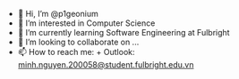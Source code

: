 - 👋 Hi, I’m @p1geonium
- 👀 I’m interested in Computer Science
- 🌱 I’m currently learning Software Engineering at Fulbright
- 💞️ I’m looking to collaborate on ...
- 📫 How to reach me:
      + Outlook: minh.nguyen.200058@student.fulbright.edu.vn

<!---
p1geonium/p1geonium is a ✨ special ✨ repository because its `README.md` (this file) appears on your GitHub profile.
You can click the Preview link to take a look at your changes.
--->
